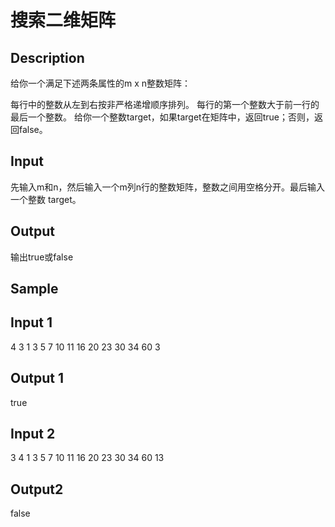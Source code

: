 # 搜索二维矩阵
## Description

给你一个满足下述两条属性的m x n整数矩阵：

每行中的整数从左到右按非严格递增顺序排列。
每行的第一个整数大于前一行的最后一个整数。
给你一个整数target，如果target在矩阵中，返回true；否则，返回false。


## Input

先输入m和n，然后输入一个m列n行的整数矩阵，整数之间用空格分开。最后输入一个整数 target。


## Output

输出true或false


## Sample 
## Input 1 

4 3
1 3 5 7
10 11 16 20
23 30 34 60
3
## Output 1

true

## Input 2 

3 4
1 3 5
7 10 11
16 20 23
30 34 60
13
## Output2

false